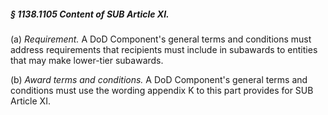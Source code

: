 ##### § 1138.1105 Content of SUB Article XI. #####

(a) *Requirement.* A DoD Component's general terms and conditions must address requirements that recipients must include in subawards to entities that may make lower-tier subawards.

(b) *Award terms and conditions.* A DoD Component's general terms and conditions must use the wording appendix K to this part provides for SUB Article XI.